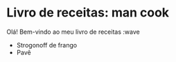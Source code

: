 # Livro de receitas: man cook

Olá! Bem-vindo ao meu livro de receitas :wave
 - Strogonoff de frango
 - Pavê

